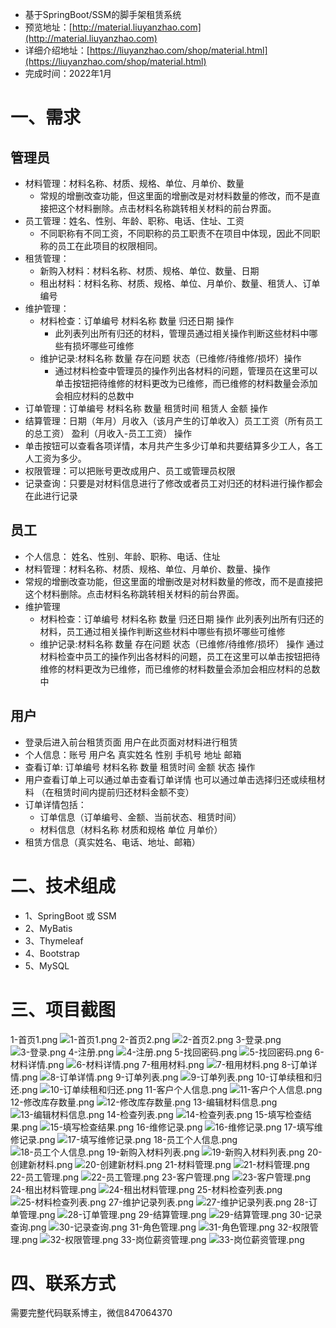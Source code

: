 - 基于SpringBoot/SSM的脚手架租赁系统
- 预览地址：[http://material.liuyanzhao.com](http://material.liuyanzhao.com)
- 详细介绍地址：[https://liuyanzhao.com/shop/material.html](https://liuyanzhao.com/shop/material.html)
- 完成时间：2022年1月

# 一、需求
## 管理员
- 材料管理：材料名称、材质、规格、单位、月单价、数量
    - 常规的增删改查功能，但这里面的增删改是对材料数量的修改，而不是直接把这个材料删除。点击材料名称跳转相关材料的前台界面。
- 员工管理：姓名、性别、年龄、职称、电话、住址、工资
    - 不同职称有不同工资，不同职称的员工职责不在项目中体现，因此不同职称的员工在此项目的权限相同。
- 租赁管理：
    - 新购入材料：材料名称、材质、规格、单位、数量、日期
    - 租出材料：材料名称、材质、规格、单位、月单价、数量、租赁人、订单编号
- 维护管理： 
    - 材料检查：订单编号 材料名称 数量 归还日期 操作
        - 此列表列出所有归还的材料，管理员通过相关操作判断这些材料中哪些有损坏哪些可维修
    - 维护记录:材料名称 数量 存在问题 状态（已维修/待维修/损坏）操作 
        - 通过材料检查中管理员的操作列出各材料的问题，管理员在这里可以单击按钮把待维修的材料更改为已维修，而已维修的材料数量会添加会相应材料的总数中
- 订单管理：订单编号 材料名称 数量 租赁时间 租赁人 金额 操作
- 结算管理：日期（年月）月收入（该月产生的订单收入）员工工资（所有员工的总工资） 盈利（月收入-员工工资）  操作
- 单击按钮可以查看各项详情，本月共产生多少订单和共要结算多少工人，各工人工资为多少。
- 权限管理：可以把账号更改成用户、员工或管理员权限
- 记录查询：只要是对材料信息进行了修改或者员工对归还的材料进行操作都会在此进行记录

## 员工
- 个人信息： 姓名、性别、年龄、职称、电话、住址
- 材料管理：材料名称、材质、规格、单位、月单价、数量、操作
- 常规的增删改查功能，但这里面的增删改是对材料数量的修改，而不是直接把这个材料删除。点击材料名称跳转相关材料的前台界面。
- 维护管理
    - 材料检查：订单编号 材料名称 数量 归还日期 操作
	此列表列出所有归还的材料，员工通过相关操作判断这些材料中哪些有损坏哪些可维修
    - 维护记录:材料名称 数量 存在问题 状态（已维修/待维修/损坏） 操作 
    通过材料检查中员工的操作列出各材料的问题，员工在这里可以单击按钮把待维修的材料更改为已维修，而已维修的材料数量会添加会相应材料的总数中

## 用户
- 登录后进入前台租赁页面 用户在此页面对材料进行租赁
- 个人信息：账号 用户名 真实姓名 性别 手机号 地址 邮箱 
- 查看订单: 订单编号 材料名称 数量 租赁时间 金额  状态 操作
- 用户查看订单上可以通过单击查看订单详情 也可以通过单击选择归还或续租材料
（在租赁时间内提前归还材料金额不变）
- 订单详情包括：  
    - 订单信息（订单编号、金额、当前状态、租赁时间）
    - 材料信息（材料名称 材质和规格 单位 月单价） 
- 租赁方信息（真实姓名、电话、地址、邮箱）
 
 
# 二、技术组成
- 1、SpringBoot 或 SSM
- 2、MyBatis
- 3、Thymeleaf
- 4、Bootstrap
- 5、MySQL

# 三、项目截图
1-首页1.png
![1-首页1.png](img/1-首页1.png)
2-首页2.png
![2-首页2.png](img/2-首页2.png)
3-登录.png
![3-登录.png](img/3-登录.png)
4-注册.png
![4-注册.png](img/4-注册.png)
5-找回密码.png
![5-找回密码.png](img/5-找回密码.png)
6-材料详情.png
![6-材料详情.png](img/6-材料详情.png)
7-租用材料.png
![7-租用材料.png](img/7-租用材料.png)
8-订单详情.png
![8-订单详情.png](img/8-订单详情.png)
9-订单列表.png
![9-订单列表.png](img/9-订单列表.png)
10-订单续租和归还.png
![10-订单续租和归还.png](img/10-订单续租和归还.png)
11-客户个人信息.png
![11-客户个人信息.png](img/11-客户个人信息.png)
12-修改库存数量.png
![12-修改库存数量.png](img/12-修改库存数量.png)
13-编辑材料信息.png
![13-编辑材料信息.png](img/13-编辑材料信息.png)
14-检查列表.png
![14-检查列表.png](img/14-检查列表.png)
15-填写检查结果.png
![15-填写检查结果.png](img/15-填写检查结果.png)
16-维修记录.png
![16-维修记录.png](img/16-维修记录.png)
17-填写维修记录.png
![17-填写维修记录.png](img/17-填写维修记录.png)
18-员工个人信息.png
![18-员工个人信息.png](img/18-员工个人信息.png)
19-新购入材料列表.png
![19-新购入材料列表.png](img/19-新购入材料列表.png)
20-创建新材料.png
![20-创建新材料.png](img/20-创建新材料.png)
21-材料管理.png
![21-材料管理.png](img/21-材料管理.png)
22-员工管理.png
![22-员工管理.png](img/22-员工管理.png)
23-客户管理.png
![23-客户管理.png](img/23-客户管理.png)
24-租出材料管理.png
![24-租出材料管理.png](img/24-租出材料管理.png)
25-材料检查列表.png
![25-材料检查列表.png](img/25-材料检查列表.png)
27-维护记录列表.png
![27-维护记录列表.png](img/27-维护记录列表.png)
28-订单管理.png
![28-订单管理.png](img/28-订单管理.png)
29-结算管理.png
![29-结算管理.png](img/29-结算管理.png)
30-记录查询.png
![30-记录查询.png](img/30-记录查询.png)
31-角色管理.png
![31-角色管理.png](img/31-角色管理.png)
32-权限管理.png
![32-权限管理.png](img/32-权限管理.png)
33-岗位薪资管理.png
![33-岗位薪资管理.png](img/33-岗位薪资管理.png)


# 四、联系方式
需要完整代码联系博主，微信847064370


